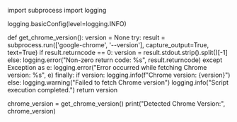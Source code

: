 import subprocess
import logging

logging.basicConfig(level=logging.INFO)

def get_chrome_version():
    version = None
    try:
        result = subprocess.run(['google-chrome', '--version'], capture_output=True, text=True)
        if result.returncode == 0:
            version = result.stdout.strip().split()[-1]
        else:
            logging.error("Non-zero return code: %s", result.returncode)
    except Exception as e:
        logging.error("Error occurred while fetching Chrome version: %s", e)
    finally:
        if version:
            logging.info(f"Chrome version: {version}")
        else:
            logging.warning("Failed to fetch Chrome version")
        logging.info("Script execution completed.")
    return version

chrome_version = get_chrome_version()
print("Detected Chrome Version:", chrome_version)
